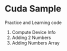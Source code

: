 # Cuda Sample

Practice and Learning code 

1. Compute Device Info
2. Adding 2 Numbers
3. Adding Numbers Array
